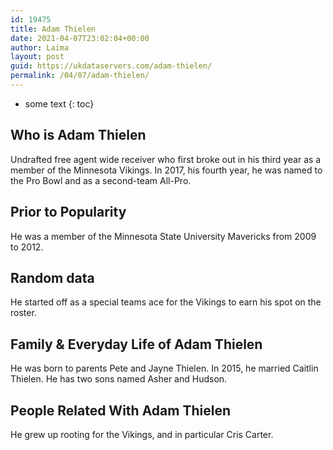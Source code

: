 ```yaml
---
id: 19475
title: Adam Thielen
date: 2021-04-07T23:02:04+00:00
author: Laima
layout: post
guid: https://ukdataservers.com/adam-thielen/
permalink: /04/07/adam-thielen/
---
```


* some text
{: toc}


## Who is Adam Thielen
                  
                  
                  
Undrafted free agent wide receiver who first broke out in his third year as a member of the Minnesota Vikings. In 2017, his fourth year, he was named to the Pro Bowl and as a second-team All-Pro.
                  
              
            
              
            
                
                
                
## Prior to Popularity
                  
                  
                  
He was a member of the Minnesota State University Mavericks from 2009 to 2012.
                  
              
            
              
            
                
                
                
## Random data
                  
                  
                  
He started off as a special teams ace for the Vikings to earn his spot on the roster.
                  
              
            
              
            
                
                
                
## Family & Everyday Life of Adam Thielen
                  
                  
                  
He was born to parents Pete and Jayne Thielen. In 2015, he married Caitlin Thielen. He has two sons named Asher and Hudson. 
                  
              
            
              
            
                
                
                
## People Related With Adam Thielen
                  
                  
                  
He grew up rooting for the Vikings, and in particular Cris Carter.
                  
              
            
              
            
                
              
            
              
              
            
            
              
            
          
          
          